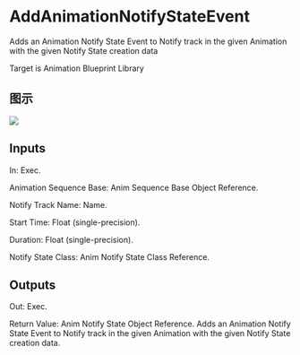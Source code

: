# AddAnimationNotifyStateEvent

Adds an Animation Notify State Event to Notify track in the given Animation with the given Notify State creation data

Target is Animation Blueprint Library

## 图示

![]($-20221218-17522729.png)

## Inputs

In: Exec.

Animation Sequence Base: Anim Sequence Base Object Reference.

Notify Track Name: Name.

Start Time: Float (single-precision).

Duration: Float (single-precision).

Notify State Class: Anim Notify State Class Reference.  

## Outputs

Out: Exec.

Return Value: Anim Notify State Object Reference. Adds an Animation Notify State Event to Notify track in the given Animation with the given Notify State creation data.
